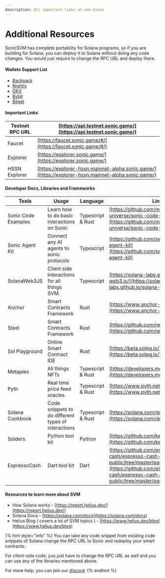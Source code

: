 ```yaml
---
description: All important links at one place
---
```


# Additional Resources

SonicSVM has complete portability for Solana programs, so if you are building for Solana, you can deploy it to Solana without doing any code changes. You would just require to change the RPC URL and deploy there.

#### Wallets Support List

* [Backpack](https://backpack.app/)
* [Nightly](https://nightly.app/)
* [OKX](https://www.okx.com/download)
* [Bybit](https://www.bybit.com/en/web3/home)
* [Bitget](https://web3.bitget.com/en/wallet-download)

#### Important Links

| Testnet RPC URL | [https://api.testnet.sonic.game/](https://api.testnet.sonic.game/)                                 |
| --------------- | -------------------------------------------------------------------------------------------------- |
| Faucet          | [https://faucet.sonic.game/#/](https://faucet.sonic.game/#/)                                       |
| Explorer        | [https://explorer.sonic.game/](https://explorer.sonic.game/)                                       |
| HSSN Explorer   | [https://explorer-hssn.mainnet-alpha.sonic.game/](https://explorer-hssn.mainnet-alpha.sonic.game/) |

#### Developer Docs, Libraries and Frameworks

| Tools               | Usage                                               | Language          | Links                                                                                                                                                                  |
| ------------------- | --------------------------------------------------- | ----------------- | ---------------------------------------------------------------------------------------------------------------------------------------------------------------------- |
| Sonic Code Examples | Learn how to do basic interactions on Sonic         | Typescript & Rust | [https://github.com/mirrorworld-universe/sonic-code-examples](https://github.com/mirrorworld-universe/sonic-code-examples)                                             |
| Sonic Agent Kit     | Connect any AI agents to sonic protocols            | Typescript        | [https://github.com/sendaifun/sonic-agent-kit](https://github.com/sendaifun/sonic-agent-kit)                                                                           |
| SolanaWeb3JS        | Client side interactions for all things SVM.        | Typescript        | [https://solana-labs.github.io/solana-web3.js/](https://solana-labs.github.io/solana-web3.js/)                                                                         |
| Anchor              | Smart Contracts Framework                           | Rust              | [https://www.anchor-lang.com/docs](https://www.anchor-lang.com/docs)                                                                                                   |
| Steel               | Smart Contracts Framework                           | Rust              | [https://github.com/regolith-labs/steel](https://github.com/regolith-labs/steel)                                                                                       |
| Sol Playground      | Online Smart Contract IDE                           | Rust              | [https://beta.solpg.io/](https://beta.solpg.io/)                                                                                                                       |
| Metaplex            | All things NFTs                                     | Typescript & Rust | [https://developers.metaplex.com/](https://developers.metaplex.com/)                                                                                                   |
| Pyth                | Real time price feed oracles                        | Typescript & Rust | [https://www.pyth.network/](https://www.pyth.network/)                                                                                                                 |
| Solana Cookbook     | Code snippets to do different types of interactions | Typescript & Rust | [https://solana.com/developers/cookbook](https://solana.com/developers/cookbook)                                                                                       |
| Solders             | Python tool kit                                     | Python            | [https://github.com/kevinheavey/solders](https://github.com/kevinheavey/solders)                                                                                       |
| EspressoCash        | Dart tool kit                                       | Dart              | [https://github.com/espresso-cash/espresso-cash-public/tree/master/packages/solana](https://github.com/espresso-cash/espresso-cash-public/tree/master/packages/solana) |

#### Resources to learn more about SVM

* How Solana works - [https://report.helius.dev/](https://report.helius.dev/)
* Solana Docs - [https://solana.com/docs](https://solana.com/docs)
* Helius Blog ( covers a lot of SVM topics ) - [https://www.helius.dev/blog](https://www.helius.dev/blog)



{% hint style="info" %}
You can take any code snippet from existing code snippets of Solana change the RPC URL to Sonic and redeploy your smart contracts.

For client-side code, you just have to change the RPC URL as well and you can use any of the libraries mentioned above.&#x20;

For more help, you can join our [discord](https://discord.com/invite/eEmTER6qkV).
{% endhint %}

